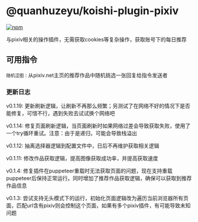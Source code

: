 # @quanhuzeyu/koishi-plugin-pixiv

[![npm](https://img.shields.io/npm/v/@quanhuzeyu/koishi-plugin-pixiv?style=flat-square)](https://www.npmjs.com/package/@quanhuzeyu/koishi-plugin-pixiv)

与pixiv相关的操作插件，无需获取cookies等复杂操作，获取账号下的每日推荐

## 可用指令

`随机涩图` : 从pixiv.net主页的推荐作品中随机挑选一张回复给指令发送者

### 更新日志

v0.1.19: 更新刷新逻辑，让刷新不再那么频繁；另测试了在网络不好的情况下是否能修复，可惜不行，遇到失败去试试换个网络吧

v0.1.14: 修复页面刷新逻辑，当页面刷新时如果网络过差会导致获取失败，使用了一个try循环重试。注意：由于是递归，可能会导致栈溢出

v0.1.12: 抽离选择器逻辑到配置文件中，日后不再维护获取相关逻辑

v0.1.11: 修改作品获取逻辑，提高图像获取成功率，并提高获取速度

v0.1.4: 修复插件在puppeteer重载时无法获取页面的问题，现在支持重载puppeteer后保持正常运行。同时增加了推荐作品获取逻辑，确保可以获取到推荐作品信息

v0.1.3: 尝试支持无头模式下的运行，初始化页面逻辑改为遍历当前浏览器所有页面，匹配url含有pixiv则会控制这个页面，如果有多个pixiv插件，有可能导致未知问题
